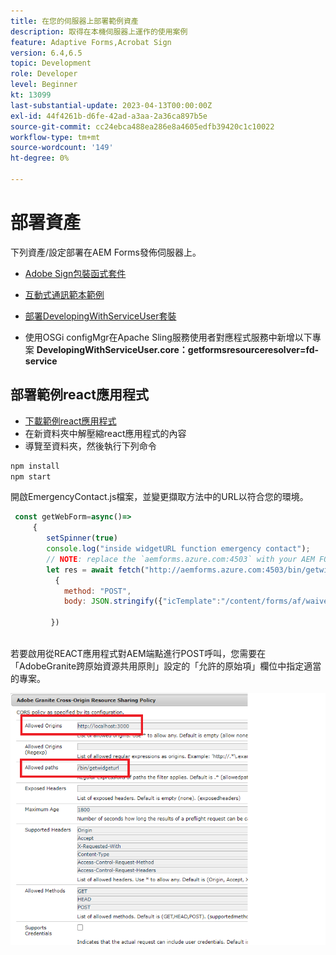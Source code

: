 ```yaml
---
title: 在您的伺服器上部署範例資產
description: 取得在本機伺服器上運作的使用案例
feature: Adaptive Forms,Acrobat Sign
version: 6.4,6.5
topic: Development
role: Developer
level: Beginner
kt: 13099
last-substantial-update: 2023-04-13T00:00:00Z
exl-id: 44f4261b-d6fe-42ad-a3aa-2a36ca897b5e
source-git-commit: cc24ebca488ea286e8a4605edfb39420c1c10022
workflow-type: tm+mt
source-wordcount: '149'
ht-degree: 0%

---
```


# 部署資產

下列資產/設定部署在AEM Forms發佈伺服器上。

* [Adobe Sign包裝函式套件](assets/AcrobatSign.core-1.0.0-SNAPSHOT.jar)

* [互動式通訊範本範例](assets/waiver-interactive-communication.zip)
* [部署DevelopingWithServiceUser套裝](https://experienceleague.adobe.com/docs/experience-manager-learn/assets/developingwithserviceuser.zip)
* 使用OSGi configMgr在Apache Sling服務使用者對應程式服務中新增以下專案
  **DevelopingWithServiceUser.core：getformsresourceresolver=fd-service**

## 部署範例react應用程式

* [下載範例react應用程式](assets/mult-step-form1.zip)
* 在新資料夾中解壓縮react應用程式的內容
* 導覽至資料夾，然後執行下列命令

```java
npm install
npm start
```

開啟EmergencyContact.js檔案，並變更擷取方法中的URL以符合您的環境。


```javascript
 const getWebForm=async()=>
     {
        setSpinner(true)
        console.log("inside widgetURL function emergency contact");
        // NOTE: replace the `aemforms.azure.com:4503` with your AEM FORM server
        let res = await fetch("http://aemforms.azure.com:4503/bin/getwidgeturl",
          {
            method: "POST",
            body: JSON.stringify({"icTemplate":"/content/forms/af/waiver/waiver/channels/print","waiver":formData})
                     
         })
 
```

若要啟用從REACT應用程式對AEM端點進行POST呼叫，您需要在「AdobeGranite跨原始資源共用原則」設定的「允許的原始項」欄位中指定適當的專案。

![cors — 設定](assets/cors-settings.png)

